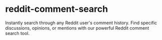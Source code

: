 # reddit-comment-search
Instantly search through any Reddit user's comment history. Find specific discussions, opinions, or mentions with our powerful Reddit comment search tool.
